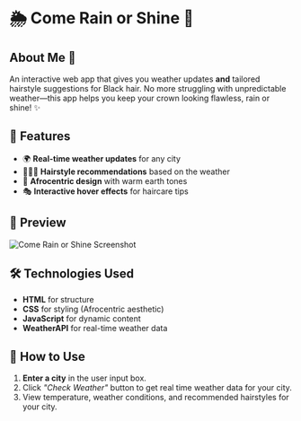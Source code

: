 # 🌦️ Come Rain or Shine 👑  

## About Me 🪮
An interactive web app that gives you weather updates **and** tailored hairstyle suggestions for Black hair. No more struggling with unpredictable weather—this app helps you keep your crown looking flawless, rain or shine! ✨  

## 🚀 Features  
- 🌍 **Real-time weather updates** for any city  
- 💇🏾‍♀️ **Hairstyle recommendations** based on the weather  
- 🎨 **Afrocentric design** with warm earth tones  
- 🎭 **Interactive hover effects** for haircare tips  

## 📸 Preview  
![Come Rain or Shine Screenshot](/imageHair/london_test.png)  

## 🛠️ Technologies Used  
- **HTML** for structure  
- **CSS** for styling (Afrocentric aesthetic)  
- **JavaScript** for dynamic content  
- **WeatherAPI** for real-time weather data  

## 🌟 How to Use
1. **Enter a city** in the user input box.
2. Click _"Check Weather"_ button to get real time weather data for your city.
3. View temperature, weather conditions, and recommended hairstyles for your city.